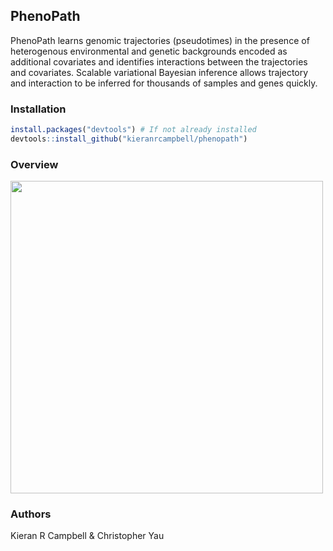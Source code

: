 ## PhenoPath

PhenoPath learns genomic trajectories (pseudotimes) in the presence of heterogenous environmental and genetic backgrounds encoded as additional covariates and identifies interactions between the trajectories and covariates. Scalable variational Bayesian inference allows trajectory and interaction to be inferred for thousands of samples and genes quickly.

### Installation

```r
install.packages("devtools") # If not already installed
devtools::install_github("kieranrcampbell/phenopath")
```

### Overview

<img src="https://user-images.githubusercontent.com/2039489/26843141-1deacabc-4ae7-11e7-8630-a6a6e425ca0b.png" width="500"/>



### Authors

Kieran R Campbell & Christopher Yau